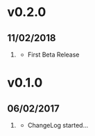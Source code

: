 # v0.2.0
## 11/02/2018

1. [](#new)
   * First Beta Release

# v0.1.0
##  06/02/2017

1. [](#new)
    * ChangeLog started...

